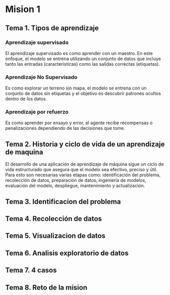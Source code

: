 # Mision 1

## Tema 1. Tipos de aprendizaje
### Aprendizaje supervisado
El aprendizaje supervisado es como aprender con un maestro. En este enfoque, el modelo se entrena utilizando un conjunto de datos que incluye tanto las entradas (características) como las salidas correctas (etiquetas).
### Aprendizaje No Supervisado
Es como explorar un terreno sin mapa, el modelo se entrena con un conjunto de datos sin etiquetas y el objetivo es descubrir patrones ocultos dentro de los datos.
### Aprendizaje por refuerzo
Es como aprender por ensayo y error, el agente recibe recompensas o penalizaciones dependiendo de las decisiones que tome.

## Tema 2. Historia y ciclo de vida de un aprendizaje de maquina
El desarrollo de una aplicación de aprendizaje de máquina sigue un ciclo de vida estructurado que asegura que el modelo sea efectivo, preciso y útil. Para esto son necesarias varias etapas como: identificación del problema, recolección de datos, preparación de datos, ingeniería de modelos, evaluación del modelo, despliegue, mantenimiento y actualización.

## Tema 3. Identificacion del problema

## Tema 4. Recolección de datos
## Tema 5. Visualizacion de datos
## Tema 6. Analisis exploratorio de datos
## Tema 7. 4 casos
## Tema 8. Reto de la mision